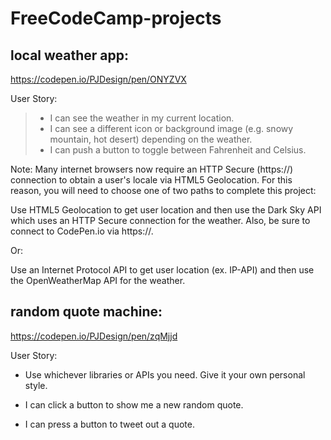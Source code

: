 # FreeCodeCamp-projects



## local weather app:

https://codepen.io/PJDesign/pen/ONYZVX

User Story: 

>* I can see the weather in my current location.
>* I can see a different icon or background image (e.g. snowy mountain, hot desert) depending on the weather.
>* I can push a button to toggle between Fahrenheit and Celsius.

Note: Many internet browsers now require an HTTP Secure (https://) connection to obtain a user's locale via HTML5 Geolocation. For this reason, you will need to choose one of two paths to complete this project:

Use HTML5 Geolocation to get user location and then use the Dark Sky API which uses an HTTP Secure connection for the weather. Also, be sure to connect to CodePen.io via https://.

Or:

Use an Internet Protocol API to get user location (ex. IP-API) and then use the OpenWeatherMap API for the weather.




## random quote machine:


https://codepen.io/PJDesign/pen/zqMjjd

User Story:

* Use whichever libraries or APIs you need. Give it your own personal style.

* I can click a button to show me a new random quote.

* I can press a button to tweet out a quote.
